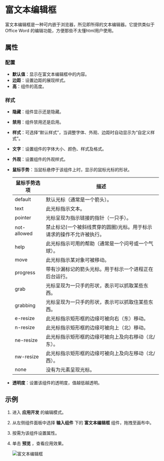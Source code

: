 # 富文本编辑框

富文本编辑框是一种可内嵌于浏览器，所见即所得的文本编辑器。它提供类似于Office Word 的编辑功能，方便那些不太懂html用户使用。

## 属性

### 配置

- **默认值**：显示在富文本编辑框中的内容。
- **边距**：设置边距的展现样式。
- **高**：组件的高度。

### 样式

- **隐藏**：组件显示还是隐藏。
- **禁用**：组件禁用还是启用。
- **样式**：可选择“默认样式”，当调整字体、外观、边距时自动显示为“自定义样式”。
- **文字**：设置组件的字体大小、颜色、样式及格式。
- **外观**：设置组件的外观样式。
- **鼠标手势**：当鼠标悬停于该组件上时，显示的鼠标光标的形状。
  
    鼠标手势选项 | 描述
    ---------|----------
    default | 默认光标（通常是一个箭头）。
    text | 此光标指示文本。
    pointer | 光标呈现为指示链接的指针（一只手）。
    not-allowed | 禁止标记(一个被斜线贯穿的圆圈)光标。用于标示请求的操作不允许被执行。
    help | 此光标指示可用的帮助（通常是一个问号或一个气球）。
    move | 此光标指示某对象可被移动。
    progress | 带有沙漏标记的箭头光标。用于标示一个进程正在后台运行。
    grab | 光标呈现为一只手的形状，表示可以抓取某些东西。
    grabbing | 光标呈现为一只手的形状，表示可以抓取住某些东西。
    e-resize | 此光标指示矩形框的边缘可被向右（东）移动。
    n-resize | 此光标指示矩形框的边缘可被向上（北）移动。
    ne-resize | 此光标指示矩形框的边缘可被向上及向右移动（北/东）。
    nw-resize | 此光标指示矩形框的边缘可被向上及向左移动（北/西）。
    none | 没有为元素呈现光标。

- **透明度**：设置该组件的透明度，值越低越透明。

## 示例

1. 进入 **应用开发** 的编辑模式。
2. 从左侧组件面板中选择 **输入组件** 下的 **富文本编辑框** 组件，拖拽至画布中。
3. 按需为该组件设置属性。
4. 单击 **预览** ，查看应用效果。

    ![富文本编辑框](https://docimages.blob.core.chinacloudapi.cn/images/Kris/Apps/richtexteditor20210930.png)
